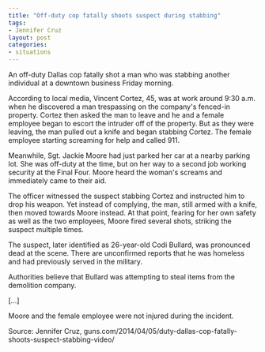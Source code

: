 ```yaml
---
title: "Off-duty cop fatally shoots suspect during stabbing"
tags:
- Jennifer Cruz
layout: post
categories:
- situations
---
```


An off-duty Dallas cop fatally shot a man who was stabbing another individual at a downtown business Friday morning.

According to local media, Vincent Cortez, 45, was at work around 9:30 a.m. when he discovered a man trespassing on the company's fenced-in property. Cortez then asked the man to leave and he and a female employee began to escort the intruder off of the property. But as they were leaving, the man pulled out a knife and began stabbing Cortez. The female employee starting screaming for help and called 911.

Meanwhile, Sgt. Jackie Moore had just parked her car at a nearby parking lot. She was off-duty at the time, but on her way to a second job working security at the Final Four. Moore heard the woman's screams and immediately came to their aid.

The officer witnessed the suspect stabbing Cortez and instructed him to drop his weapon. Yet instead of complying, the man, still armed with a knife, then moved towards Moore instead. At that point, fearing for her own safety as well as the two employees, Moore fired several shots, striking the suspect multiple times.

The suspect, later identified as 26-year-old Codi Bullard, was pronounced dead at the scene. There are unconfirmed reports that he was homeless and had previously served in the military.

Authorities believe that Bullard was attempting to steal items from the demolition company.

[...]

Moore and the female employee were not injured during the incident.

Source: Jennifer Cruz, guns.com/2014/04/05/duty-dallas-cop-fatally-shoots-suspect-stabbing-video/
